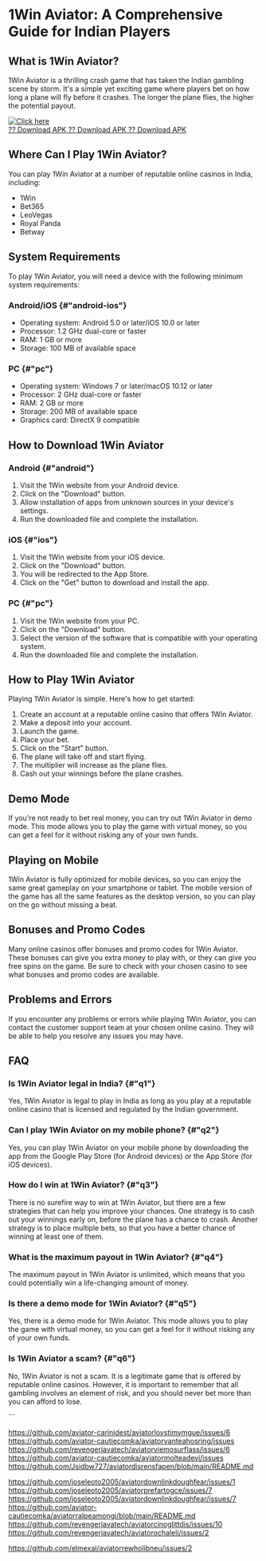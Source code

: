 # 1Win Aviator: A Comprehensive Guide for Indian Players

## What is 1Win Aviator?

1Win Aviator is a thrilling crash game that has taken the Indian
gambling scene by storm. It\'s a simple yet exciting game where players
bet on how long a plane will fly before it crashes. The longer the plane
flies, the higher the potential payout.

[![Click
here](https://readscoops.com/wp-content/uploads/2023/03/Readscoop-aviator-1-1.jpg)](https://traff.sbs/deff)\
[?? Download APK ?? Download APK ?? Download
APK](https://traff.sbs/deff)

## Where Can I Play 1Win Aviator?

You can play 1Win Aviator at a number of reputable online casinos in
India, including:

-   1Win
-   Bet365
-   LeoVegas
-   Royal Panda
-   Betway

## System Requirements

To play 1Win Aviator, you will need a device with the following minimum
system requirements:

### Android/iOS {#"android-ios"}

-   Operating system: Android 5.0 or later/iOS 10.0 or later
-   Processor: 1.2 GHz dual-core or faster
-   RAM: 1 GB or more
-   Storage: 100 MB of available space

### PC {#"pc"}

-   Operating system: Windows 7 or later/macOS 10.12 or later
-   Processor: 2 GHz dual-core or faster
-   RAM: 2 GB or more
-   Storage: 200 MB of available space
-   Graphics card: DirectX 9 compatible

## How to Download 1Win Aviator

### Android {#"android"}

1.  Visit the 1Win website from your Android device.
2.  Click on the "Download" button.
3.  Allow installation of apps from unknown sources in your device\'s
    settings.
4.  Run the downloaded file and complete the installation.

### iOS {#"ios"}

1.  Visit the 1Win website from your iOS device.
2.  Click on the "Download" button.
3.  You will be redirected to the App Store.
4.  Click on the "Get" button to download and install the app.

### PC {#"pc"}

1.  Visit the 1Win website from your PC.
2.  Click on the "Download" button.
3.  Select the version of the software that is compatible with your
    operating system.
4.  Run the downloaded file and complete the installation.

## How to Play 1Win Aviator

Playing 1Win Aviator is simple. Here\'s how to get started:

1.  Create an account at a reputable online casino that offers 1Win
    Aviator.
2.  Make a deposit into your account.
3.  Launch the game.
4.  Place your bet.
5.  Click on the "Start" button.
6.  The plane will take off and start flying.
7.  The multiplier will increase as the plane flies.
8.  Cash out your winnings before the plane crashes.

## Demo Mode

If you\'re not ready to bet real money, you can try out 1Win Aviator in
demo mode. This mode allows you to play the game with virtual money, so
you can get a feel for it without risking any of your own funds.

## Playing on Mobile

1Win Aviator is fully optimized for mobile devices, so you can enjoy the
same great gameplay on your smartphone or tablet. The mobile version of
the game has all the same features as the desktop version, so you can
play on the go without missing a beat.

## Bonuses and Promo Codes

Many online casinos offer bonuses and promo codes for 1Win Aviator.
These bonuses can give you extra money to play with, or they can give
you free spins on the game. Be sure to check with your chosen casino to
see what bonuses and promo codes are available.

## Problems and Errors

If you encounter any problems or errors while playing 1Win Aviator, you
can contact the customer support team at your chosen online casino. They
will be able to help you resolve any issues you may have.

## FAQ

### Is 1Win Aviator legal in India? {#"q1"}

Yes, 1Win Aviator is legal to play in India as long as you play at a
reputable online casino that is licensed and regulated by the Indian
government.

### Can I play 1Win Aviator on my mobile phone? {#"q2"}

Yes, you can play 1Win Aviator on your mobile phone by downloading the
app from the Google Play Store (for Android devices) or the App Store
(for iOS devices).

### How do I win at 1Win Aviator? {#"q3"}

There is no surefire way to win at 1Win Aviator, but there are a few
strategies that can help you improve your chances. One strategy is to
cash out your winnings early on, before the plane has a chance to crash.
Another strategy is to place multiple bets, so that you have a better
chance of winning at least one of them.

### What is the maximum payout in 1Win Aviator? {#"q4"}

The maximum payout in 1Win Aviator is unlimited, which means that you
could potentially win a life-changing amount of money.

### Is there a demo mode for 1Win Aviator? {#"q5"}

Yes, there is a demo mode for 1Win Aviator. This mode allows you to play
the game with virtual money, so you can get a feel for it without
risking any of your own funds.

### Is 1Win Aviator a scam? {#"q6"}

No, 1Win Aviator is not a scam. It is a legitimate game that is offered
by reputable online casinos. However, it is important to remember that
all gambling involves an element of risk, and you should never bet more
than you can afford to lose.

\`\`\`

https://github.com/aviator-carinidest/aviatorloystimymgue/issues/6
https://github.com/aviator-cautiecomka/aviatorvanteahosring/issues
https://github.com/revengerjavatech/aviatorviemosurflass/issues/6
https://github.com/aviator-cautiecomka/aviatormolteadevi/issues
https://github.com/Jsidbw727/aviatordisrensfapen/blob/main/README.md


https://github.com/joseleoto2005/aviatordownlinkdoughfear/issues/1
https://github.com/joseleoto2005/aviatorprefartogce/issues/7
https://github.com/joseleoto2005/aviatordownlinkdoughfear/issues/7
https://github.com/aviator-cautiecomka/aviatorralpeamongi/blob/main/README.md
https://github.com/revengerjavatech/aviatorcinoglittdis/issues/10
https://github.com/revengerjavatech/aviatorochaleli/issues/2

https://github.com/elmexal/aviatorrewholibneu/issues/2
